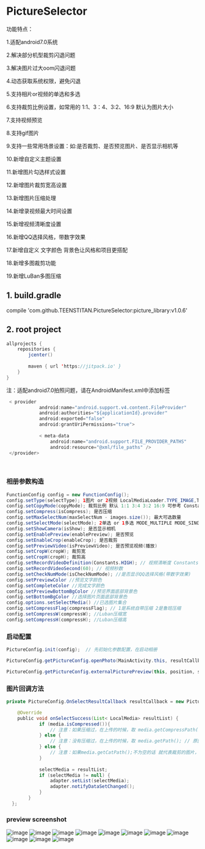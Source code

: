 # PictureSelector
功能特点：

1.适配android7.0系统    

2.解决部分机型裁剪闪退问题

3.解决图片过大oom闪退问题

4.动态获取系统权限，避免闪退  

5.支持相片or视频的单选和多选  

6.支持裁剪比例设置，如常用的  1:1、3：4、3:2、16:9 默认为图片大小

7.支持视频预览  

8.支持gif图片  

9.支持一些常用场景设置：如:是否裁剪、是否预览图片、是否显示相机等  

10.新增自定义主题设置  

11.新增图片勾选样式设置  

12.新增图片裁剪宽高设置  

13.新增图片压缩处理  

14.新增录视频最大时间设置  

15.新增视频清晰度设置  

16.新增QQ选择风格，带数字效果  

17.新增自定义 文字颜色 背景色让风格和项目更搭配  

18.新增多图裁剪功能

19.新增LuBan多图压缩




## 1. build.gradle

compile 'com.github.TEENSTITAN.PictureSelector:picture_library:v1.0.6'  




## 2. root project
```java
allprojects {
    repositories { 
        jcenter()
        
        maven { url 'https://jitpack.io' } 
    }
}  
```




注：适配android7.0拍照问题，请在AndroidManifest.xml中添加标签  

```java
 < provider 
            android:name="android.support.v4.content.FileProvider"
            android:authorities="${applicationId}.provider"
            android:exported="false"
            android:grantUriPermissions="true">
            
            < meta-data
                android:name="android.support.FILE_PROVIDER_PATHS"
                android:resource="@xml/file_paths" />              
 </provider>
 ```
         

### 相册参数构造
 
```java
FunctionConfig config = new FunctionConfig();  
config.setType(selectType); 1图片 or 2视频 LocalMediaLoader.TYPE_IMAGE,TYPE_VIDEO  
config.setCopyMode(copyMode); 裁剪比例 默认 1:1 3:4 3:2 16:9 可参考 Constants.COPY_MODEL_1_1  
config.setCompress(isCompress); 是否压缩  
config.setMaxSelectNum(maxSelectNum - images.size()); 最大可选数量  
config.setSelectMode(selectMode); 2单选 or 1多选 MODE_MULTIPLE MODE_SINGLE  
config.setShowCamera(isShow); 是否显示相机  
config.setEnablePreview(enablePreview); 是否预览  
config.setEnableCrop(enableCrop); 是否裁剪  
config.setPreviewVideo(isPreviewVideo); 是否预览视频(播放)  
config.setCropW(cropW); 裁剪宽  
config.setCropH(cropH); 裁剪高  
config.setRecordVideoDefinition(Constants.HIGH); // 视频清晰度 Constants.HIGH 清晰 Constants.ORDINARY 普通 低质量  
config.setRecordVideoSecond(60); // 视频秒数
config.setCheckNumMode(isCheckNumMode); //是否显示QQ选择风格(带数字效果)
config.setPreviewColor //预览文字颜色
config.setCompleteColor //完成文字颜色
config.setPreviewBottomBgColor //预览界面底部背景色
config.setBottomBgColor //选择图片页面底部背景色
config.options.setSelectMedia() //已选图片集合
config.setCompressFlag(compressFlag); // 1是系统自带压缩 2是鲁班压缩
config.setCompressW(compressW); //Luban压缩宽
config.setCompressH(compressH); //Luban压缩高
```


 ### 启动配置
```java
PictureConfig.init(config);  // 先初始化参数配置，在启动相册

PictureConfig.getPictureConfig.openPhoto(MainActivity.this, resultCallback);  // 启动相册并设置回调函数  

PictureConfig.getPictureConfig.externalPicturePreview(this, position, selectMedia); // 外部预览图片方法 (例如选完后要预览的可调用此方法)
```


### 图片回调方法

```java
private PictureConfig.OnSelectResultCallback resultCallback = new PictureConfig.OnSelectResultCallback() {  

    @Override
    public void onSelectSuccess(List< LocalMedia> resultList) {
            if (media.isCompressed()){  
                // 注意：如果压缩过，在上传的时候，取 media.getCompressPath(); // 压缩图compressPath
            } else {  
                // 注意：没有压缩过，在上传的时候，取 media.getPath(); // 原图path
            } else {
                // 注意：如果media.getCatPath();不为空的话 就代表裁剪的图片，上传时可取，但是如果又压缩过，则取最终压缩过的compressPath
            }
            
            selectMedia = resultList;  
            if (selectMedia != null) {
                adapter.setList(selectMedia);
                adapter.notifyDataSetChanged();
            }
        }  
  };  
```  


### preview screenshot

![image](https://github.com/TEENSTITAN/PictureSelector/blob/master/image/A574F86A9A9F42A77D03B0ACC9E761C9.jpg)
![image](https://github.com/TEENSTITAN/PictureSelector/blob/master/image/ABE302D298BD56DEC871F4464E64646F.jpg)
![image](https://github.com/TEENSTITAN/PictureSelector/blob/master/image/3483AB11C78AF4C6DCC408504768A138.jpg)
![image](https://github.com/TEENSTITAN/PictureSelector/blob/master/image/66C119A6BD918EAF9418324836C34BA6.jpg)
![image](https://github.com/TEENSTITAN/PictureSelector/blob/master/image/new_image.jpg)
![image](https://github.com/TEENSTITAN/PictureSelector/blob/master/image/5F1513BFD9490AF153E3E30840964FB1.jpg)
![image](https://github.com/TEENSTITAN/PictureSelector/blob/master/image/BA7C4A038613182020DA9CE0152DA5D4.jpg)
![image](https://github.com/TEENSTITAN/PictureSelector/blob/master/image/0F918EB15954836F59A95A3F7E0D2012.jpg)
![image](https://github.com/TEENSTITAN/PictureSelector/blob/master/image/2AEDE4E52CC095F5896E066C59DDDF85.jpg)
![image](https://github.com/TEENSTITAN/PictureSelector/blob/master/image/36C818DEDF2A5AA745CD699FBBF67E7F.jpg)
![image](https://github.com/TEENSTITAN/PictureSelector/blob/master/image/9B433C9C47C3FCA7BC42D6E3B6F27698.jpg)
